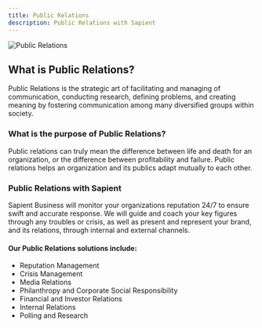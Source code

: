 ```yaml
---
title: Public Relations
description: Public Relations with Sapient
---
```

![Public Relations](/management/management-public_relations.jpg)
<!-- <div>
  <img src="https://sbmedia.blob.core.windows.net/images/managers-greeting-in-office.jpg" srcset="https://sbmedia.blob.core.windows.net/images/managers-greeting-in-office.jpg 2x" alt="Public Relations"/>
</div> -->

## What is Public Relations?

Public Relations is the strategic art of facilitating and managing of communication, conducting research, defining problems, and creating meaning by fostering communication among many diversified groups within society.

### What is the purpose of Public Relations?

Public relations can truly mean the difference between life and death for an organization, or the
difference between profitability and failure. Public relations helps an organization and its publics adapt mutually to each other.

### Public Relations with Sapient

Sapient Business will monitor your organizations reputation 24/7 to ensure swift and accurate response. We will guide and coach your key figures through any troubles or crisis, as well as present and represent your brand, and its relations, through internal and external channels.

#### Our Public Relations solutions include:

- Reputation Management
- Crisis Management
- Media Relations
- Philanthropy and Corporate Social Responsibility
- Financial and Investor Relations
- Internal Relations
- Polling and Research
